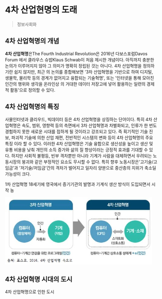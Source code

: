 # 4차 산업현명의 도래

>정보사회와

## 4차 산업혁명의 개념
**4차 산업혁명**은The Fourth Industrial Revolution은 2016년 다보스포럼Davos Forum 에서 클라우스 슈밥Klaus Schwab이 처음 제시한 개념이다.
아직까지 충분한 논의가 이루어지지  않아 그 의미가 명확히 정립된 것는 아니다. 4차 산업혁명을 정의하기란 쉽지 않지만, 최근  의 논의를 종합해보면
'3차 산업혁명을 기반으로 하여 디지털, 생물학, 물리학 등의 경계가  없어지고 융합되는 기술혁명', 또는 '인터넷을 통해 모아진 인간의 행위와 생각을
온라인상  의 거대한 데이터 저장고에 넣어 활용하는 일련의 경제적 활동'으로 정의할 수 있다.

## 4차 산업혁명의 특징
사물인터넷과 클리우드, 빅데이터 등은 4차 산업혁명을 상징하는 단어이다. 특히 4차 산  업혁명은 속도, 범위, 영향력 등의 측면에서 3차 산업혁명과 
차별화되고, 인류가 한 번도  경험하지 못한 새로운 시대를 접하게 될 것이라고 강조되고 있다. 즉 획기적인 기술 진보,  파괴적 기술에 의한 산업 재편, 
전반적인 시스템의 변화 등이 4차 산업혁명의 주요 특징  이라 할 수 있다. 이러한 4차 산업혁명은 기술 융합으로 생산성을 높이고 생산 및 유통 비용을
낮춰 개인의 소득 증가와 삶의 질 향상이라는 긍정적 효과를 기대할 수 있다. 하지만 사회적 불평등, 빈부 격차뿐만 아니라 기계가 사람을 대체하면서
우려되는 노동시장의 붕괴와 같은 부정적인 요소도 무시할 수 없다. 특히 향후 노동시장은'고기술/고임금'과 '저기술/저임금'간의 격차가 벌어지고 일자리
양분으로 중산층의 지위가 축소딜 가능성이 크다.

1차 산업혁명 18세기에 영국에서 증기기관의 발명과 기계식 생산 방식이 도입되면서 시작
    농
    
![4차산업](./img/그림01_3차산업과4차산업.jpg)

## 4차 산업혁명 시대의 도시

4차 산업혁명으로 인한 도시
